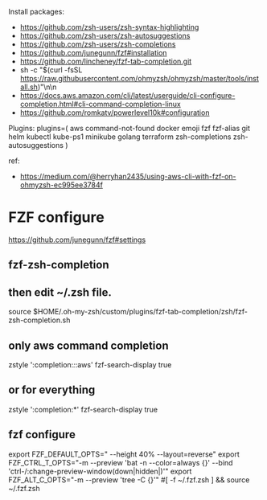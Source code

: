 Install packages:

* https://github.com/zsh-users/zsh-syntax-highlighting
* https://github.com/zsh-users/zsh-autosuggestions
* https://github.com/zsh-users/zsh-completions
* https://github.com/junegunn/fzf#installation
* https://github.com/lincheney/fzf-tab-completion.git
* sh -c "$(curl -fsSL https://raw.githubusercontent.com/ohmyzsh/ohmyzsh/master/tools/install.sh)"\n\n
* https://docs.aws.amazon.com/cli/latest/userguide/cli-configure-completion.html#cli-command-completion-linux
* https://github.com/romkatv/powerlevel10k#configuration

Plugins:
plugins=(
  aws
  command-not-found
  docker
  emoji
  fzf
  fzf-alias
  git
  helm
  kubectl
  kube-ps1
  minikube
  golang
  terraform
  zsh-completions
  zsh-autosuggestions
)


ref:
* https://medium.com/@herryhan2435/using-aws-cli-with-fzf-on-ohmyzsh-ec995ee3784f
# FZF configure
https://github.com/junegunn/fzf#settings

## fzf-zsh-completion
## then edit ~/.zsh file.
source $HOME/.oh-my-zsh/custom/plugins/fzf-tab-completion/zsh/fzf-zsh-completion.sh
## only aws command completion
zstyle ':completion:*:*:aws' fzf-search-display true
## or for everything
zstyle ':completion:*' fzf-search-display true
## fzf configure
export FZF_DEFAULT_OPTS=" --height 40% --layout=reverse"
export FZF_CTRL_T_OPTS="-m --preview 'bat -n --color=always {}' --bind 'ctrl-/:change-preview-window(down|hidden|)'"
export FZF_ALT_C_OPTS="-m --preview 'tree -C {}'"
#[ -f ~/.fzf.zsh ] && source ~/.fzf.zsh
